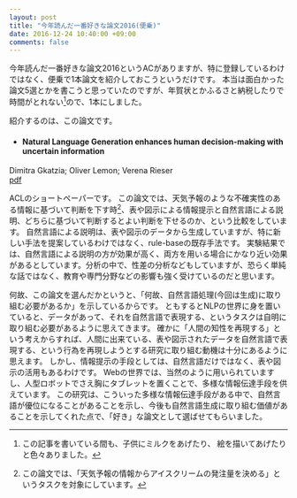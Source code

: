 ```yaml
---
layout: post
title: "今年読んだ一番好きな論文2016(便乗)"
date: 2016-12-24 10:40:00 +09:00
comments: false
---
```


今年読んだ一番好きな論文2016というACがありますが、特に登録しているわけではなく、便乗で1本論文を紹介しておこうというだけです。
本当は面白かった論文5選とかを書こうと思っていたのですが、年賀状とかふるさと納税したりで時間がとれない[^milk]ので、1本にしました。

[^milk]:この記事を書いている間も、子供にミルクをあげたり、 絵を描いてあげたりと色々ありました。

紹介するのは、この論文です。
- <h4>Natural Language Generation enhances human decision-making with uncertain information</h4>
Dimitra Gkatzia; Oliver Lemon; Verena Rieser<br>
[pdf](http://www.aclweb.org/anthology/P/P16/P16-2043.pdf)

ACLのショートペーパーです。
この論文では、天気予報のような不確実性のある情報に基づいて判断を下す時[^ice]、表や図示による情報提示と自然言語による説明、どちらに基づいて判断するとよい判断を下せるのか、という比較をしています。
自然言語による説明は、表や図示のデータから生成していますが、特に新しい手法を提案しているわけではなく、rule-baseの既存手法です。
実験結果では、自然言語による説明の方が効果が高く、両方を用いる場合にかなり近い効果があるとしています。分析の中で、性差の分析などもしていますが、恐らく単純な話ではなく、教育や専門分野などの影響も強く受けているのだと思います。

[^ice]:この論文では、「天気予報の情報からアイスクリームの発注量を決める」というタスクを対象にしています。

何故、この論文を選んだかというと、「何故、自然言語処理(今回は生成)に取り組む必要があるか」を示しているからです。
ともするとNLPの世界に身を置いていると、データがあって、それを自然言語で表現する、というタスクは自明に取り組む必要があるように思えてきます。
確かに「人間の知性を再現する」という考えからすれば、人間に出来ている、表や図示されたデータを自然言語で表現する、という行為を再現しようとする研究に取り組む動機は十分にあるように思えます。
しかし、情報提示の手段としては、自然言語だけではなく、表や図示の活用もあるわけです。
Webの世界では、当然のように用いられていますし、人型ロボットでさえ胸にタブレットを置くことで、多様な情報伝達手段を供えています。
この研究は、こういった多様な情報伝達手段がある中で、自然言語が優位になることがあることを示し、今後も自然言語生成に取り組む価値があることを示してくれた点で、「好き」な論文として選ばせてもらいました。



